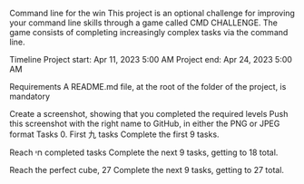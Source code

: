 Command line for the win This project is an optional challenge for improving your command line skills through a game called CMD CHALLENGE. The game consists of completing increasingly complex tasks via the command line.

Timeline Project start: Apr 11, 2023 5:00 AM Project end: Apr 24, 2023 5:00 AM

Requirements A README.md file, at the root of the folder of the project, is mandatory

Create a screenshot, showing that you completed the required levels Push this screenshot with the right name to GitHub, in either the PNG or JPEG format Tasks 0. First 九 tasks Complete the first 9 tasks.

Reach חי completed tasks Complete the next 9 tasks, getting to 18 total.

Reach the perfect cube, 27 Complete the next 9 tasks, getting to 27 total.
